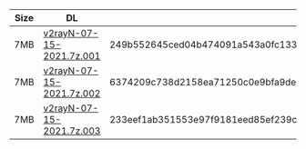 |    Size   |     DL  | sha512sum |
|  ---  |  ---  |  ---  |
| 7MB | [v2rayN-07-15-2021.7z.001](https://cdn.jsdelivr.net/gh/googleians/v2rayN@main/v2rayN-07-15-2021.7z.001) | 249b552645ced04b474091a543a0fc13388e6c713dbca929136e15c1888bc36ab4f9799d27395c6716416040ce84bc94665527bc4d75bb058e4730a7cd06961a |
| 7MB | [v2rayN-07-15-2021.7z.002](https://cdn.jsdelivr.net/gh/googleians/v2rayN@main/v2rayN-07-15-2021.7z.002) | 6374209c738d2158ea71250c0e9bfa9de885321b4967ec4e4e7d417ddef42f9135251f4b59eb3417509187a823394bbd438cbcf80bb7b8d053829ba435394109 |
| 7MB | [v2rayN-07-15-2021.7z.003](https://cdn.jsdelivr.net/gh/googleians/v2rayN@main/v2rayN-07-15-2021.7z.003) | 233eef1ab351553e97f9181eed85ef239c47838e14824ca996acf9d9161a0e617e316a0375b60c5632bed7fbdf99ad00c57e9938d1389a8350b20292fa76a96b |
